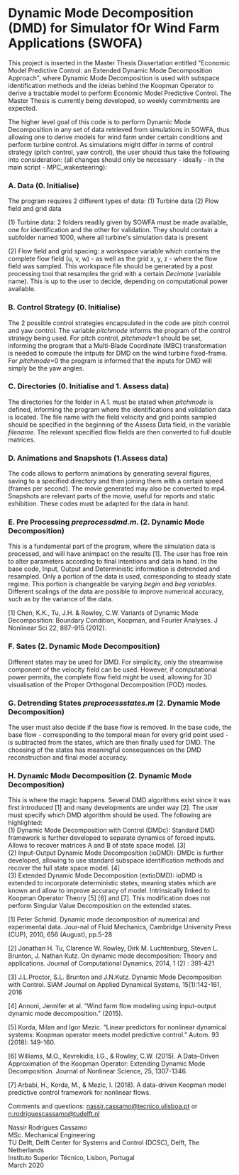 # Dynamic Mode Decomposition (DMD) for Simulator fOr Wind Farm Applications (SWOFA)

This project is inserted in the Master Thesis Dissertation entitled "Economic Model Predictive Control: an Extended Dynamic Mode Decomposition Approach", where Dynamic Mode Decomposition is used with subspace identification methods and the ideias behind the Koopman Operator to derive a tractable model to perform Economic Model Predictive Control.
The Master Thesis is currently being developed, so weekly commitments are expected.

The higher level goal of this code is to perform Dynamic Mode Decomposition in any set of data retrieved from simulations in SOWFA, thus allowing one to derive models for wind farm under certain conditions and perform turbine control. As simulations might differ in terms of control strategy (pitch control, yaw control), the user should thus take the following into consideration: (all changes should only be necessary - ideally - in the main script - MPC_wakesteering):


### A. Data (0. Initialise)
The program requires 2 different types of data: (1) Turbine data (2) Flow field and grid data

(1) Turbine data: 2 folders readily given by SOWFA must be made available, one for identification and the other for validation. They should contain a subfolder named 1000, where all turbine's simulation data is present

(2) Flow field and grid spacing: a workspace variable which contains the complete flow field (u, v, w) - as well as the grid x, y, z - where the flow field was sampled. This workspace file should be generated by a post processing tool that resamples the grid with a certain *Decimate* (variable name). This is up to the user to decide, depending on computational power available.

### B. Control Strategy (0. Initialise)
The 2 possible control strategies encapsulated in the code are pitch control and yaw control. The variable *pitchmode* informs the program of the control strategy being used. For pitch control, *pitchmode*=1 should be set, informing the program that a Multi-Blade Coordinate (MBC) transformation is needed to compute the intputs for DMD on the wind turbine fixed-frame. For *pitchmode*=0 the program is informed that the inputs for DMD will simply be the yaw angles.

### C. Directories (0. Initialise and 1. Assess data)
The directories for the folder in A.1. must be stated when *pitchmode* is defined, informing the program where the identifications and validation data is located. 
The file name with the field velocity and grid points sampled should be specified in the beginning of the Assess Data field, in the variable *filename*. The relevant specified flow fields are then converted to full double matrices.

### D. Animations and Snapshots (1.Assess data)
The code allows to perform animations by generating several figures, saving to a specified directory and then joining them with a certain speed (frames per second). The movie generated may also be converted to mp4. Snapshots are relevant parts of the movie, useful for reports and static exhibition. These codes must be adapted for the data in hand.

### E. Pre Processing *preprocessdmd.m*. (2. Dynamic Mode Decomposition)
This is a fundamental part of the program, where the simulation data is processed, and will have animpact on the results [1]. The user has free rein to alter parameters according to final intentions and data in hand. In the base code, Input, Output and Deterministic information is detrended and resampled. Only a portion of the data is used, corresponding to steady state regime. This portion is changeable be varying *begin* and *beg variables*. Different scalings of the data are possible to improve numerical accuracy, such as by the variance of the data.

[1] Chen, K.K., Tu, J.H. & Rowley, C.W. Variants of Dynamic Mode Decomposition: Boundary Condition, Koopman, and Fourier Analyses. J Nonlinear Sci 22, 887–915 (2012).

### F. Sates (2. Dynamic Mode Decomposition)
Different states may be used for DMD. For simplicity, only the streamwise component of the velocity field can be used. However, if computational power permits, the complete flow field might be used, allowing for 3D visualisation of the Proper Orthogonal Decomposition (POD) modes. 

### G. Detrending States *preprocessstates.m* (2. Dynamic Mode Decomposition)
The user must also decide if the base flow is removed. In the base code, the base flow - corresponding to the temporal mean for every grid point used - is subtracted from the states, which are then finally used for DMD. The choosing of the states has meaningful consequences on the DMD reconstruction and final model accuracy.    

### H. Dynamic Mode Decomposition (2. Dynamic Mode Decomposition) 
This is where the magic happens. Several DMD algorithms exist since it was first introduced [1] and many developments are under way [2]. The user must specify which DMD algorithm should be used. The following are highlighted:    
(1) Dynamic Mode Decomposition with Control (DMDc): Standard DMD framework is further developed to separate dynamics of forced inputs. Allows to recover matrices A and B of state space model. [3]    
(2) Input-Output Dynamic Mode Decomposition (ioDMD): DMDc is further developed, allowing to use standard subspace identification methods and recover the full state space model. [4]    
(3) Extended Dynamic Mode Decomposition (extioDMD): ioDMD is extended to incorporate deterministic states, meaning states which are known and allow to improve accuracy of model. Intrinsically linked to Koopman Operator Theory [5] [6] and [7]. This modification does not perform Singular Value Decomposition on the extended states.    

[1] Peter Schmid.  Dynamic mode decomposition of numerical and experimental data.  Jour-nal of Fluid Mechanics, Cambridge University Press (CUP), 2010, 656 (August), pp.5-28 

[2] Jonathan H. Tu, Clarence W. Rowley, Dirk M. Luchtenburg, Steven L. Brunton, J. Nathan Kutz. On dynamic mode decomposition: Theory and applications. Journal of Computational Dynamics, 2014, 1 (2) : 391-421

[3] J.L.Proctor, S.L. Brunton and J.N.Kutz. Dynamic Mode Decomposition with Control. SIAM Journal on Applied Dynamical Systems, 15(1):142-161, 2016

[4] Annoni, Jennifer et al. “Wind farm flow modeling using input-output dynamic mode decomposition.” (2015).

[5] Korda, Milan and Igor Mezic. “Linear predictors for nonlinear dynamical systems: Koopman operator meets model predictive control.” Autom. 93 (2018): 149-160.

[6] Williams, M.O., Kevrekidis, I.G., & Rowley, C.W. (2015). A Data–Driven Approximation of the Koopman Operator: Extending Dynamic Mode Decomposition. Journal of Nonlinear Science, 25, 1307-1346.

[7] Arbabi, H., Korda, M., & Mezic, I. (2018). A data-driven Koopman model predictive control framework for nonlinear flows.

Comments and questions:
nassir.cassamo@tecnico.ulisboa.pt or n.rodriguescassamo@tudelft.nl

Nassir Rodrigues Cassamo  
MSc. Mechanical Engineering  
TU Delft, Delft Center for Systems and Control (DCSC), Delft, The Netherlands  
Instituto Superior Técnico, Lisbon, Portugal   
March 2020  
